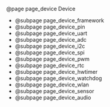 @page page_device Device

- @subpage page_device_framework
- @subpage page_device_pin
- @subpage page_device_uart
- @subpage page_device_adc
- @subpage page_device_i2c
- @subpage page_device_spi
- @subpage page_device_pwm
- @subpage page_device_rtc
- @subpage page_device_hwtimer
- @subpage page_device_watchdog
- @subpage page_device_wlan
- @subpage page_device_sensor
- @subpage page_device_audio
